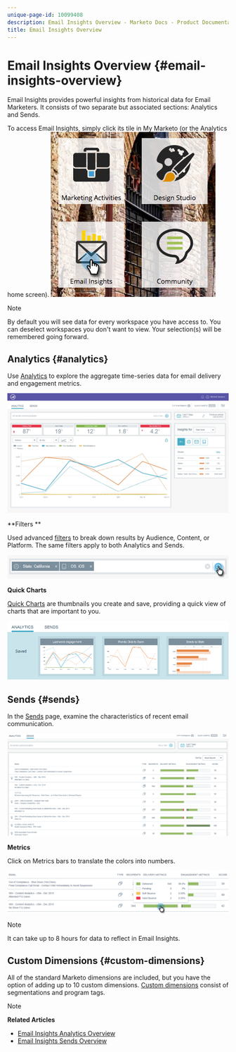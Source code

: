 ```yaml
---
unique-page-id: 10099408
description: Email Insights Overview - Marketo Docs - Product Documentation
title: Email Insights Overview
---
```


# Email Insights Overview {#email-insights-overview}

Email Insights provides powerful insights from historical data for Email Marketers. It consists of two separate but associated sections: Analytics and Sends.
  
To access Email Insights, simply click its tile in My Marketo (or the Analytics home screen).   ![](assets/icon.png)

>[!NOTE]
>
>By default you will see data for every workspace you have access to. You can deselect workspaces you don't want to view. Your selection(s) will be remembered going forward.

## Analytics {#analytics}

Use [Analytics](email-insights-analytics-overview.md) to explore the aggregate time-series data for email delivery and engagement metrics.

![](assets/emailanalytics.jpg)

**Filters **

Used advanced [filters](filtering-in-email-insights.md) to break down results by Audience, Content, or Platform. The same filters apply to both Analytics and Sends.

![](assets/filter.png)

**Quick Charts**

[Quick Charts](email-insights-quick-charts.md) are thumbnails you create and save, providing a quick view of charts that are important to you.

![](assets/three.png)

## Sends {#sends}

In the [Sends](email-insights-sends-overview.md) page, examine the characteristics of recent email communication.

![](assets/two.png)

**Metrics**

Click on Metrics bars to translate the colors into numbers.

![](assets/delivery-metrics.png)

>[!NOTE]
>
>It can take up to 8 hours for data to reflect in Email Insights.

## Custom Dimensions {#custom-dimensions}

All of the standard Marketo dimensions are included, but you have the option of adding up to 10 custom dimensions. [Custom dimensions](custom-dimensions-for-email-insights.md) consist of segmentations and program tags.

>[!NOTE]
>
>**Related Articles**
>
>* [Email Insights Analytics Overview](email-insights-analytics-overview.md)
>* [Email Insights Sends Overview](email-insights-sends-overview.md)
>

